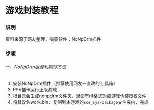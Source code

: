 # 游戏封装教程  

### 说明  
资料来源于网友整理。需要软件：NoNpDrm插件  

### 步骤  
###### 一、NoNpDrm版游戏制作方法  
1. 安装NoNpDrm插件（推荐使用网友一直改的工具箱）
2. PSV插卡运行正版游戏
3. 根目录会生成nonpdrm文件夹，里面有rif格式对应游戏伪装授权文件
4. 将其改名work.bin，复制到本游戏的`sce_sys/package`文件夹内，完成
